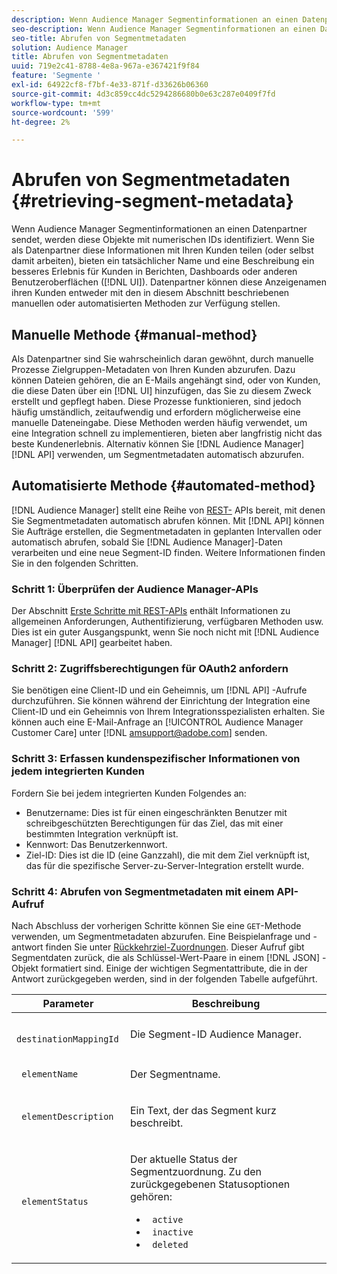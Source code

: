 ```yaml
---
description: Wenn Audience Manager Segmentinformationen an einen Datenpartner sendet, werden diese Objekte mit numerischen IDs identifiziert. Wenn Sie als Datenpartner diese Informationen mit Ihren Kunden teilen (oder selbst damit arbeiten), bieten ein tatsächlicher Name und eine Beschreibung ein besseres Erlebnis für Kunden in Berichten, Dashboards oder anderen Benutzeroberflächen (UI). Datenpartner können diese Anzeigenamen ihren Kunden entweder mit den in diesem Abschnitt beschriebenen manuellen oder automatisierten Methoden zur Verfügung stellen.
seo-description: Wenn Audience Manager Segmentinformationen an einen Datenpartner sendet, werden diese Objekte mit numerischen IDs identifiziert. Wenn Sie als Datenpartner diese Informationen mit Ihren Kunden teilen (oder selbst damit arbeiten), bieten ein tatsächlicher Name und eine Beschreibung ein besseres Erlebnis für Kunden in Berichten, Dashboards oder anderen Benutzeroberflächen (UI). Datenpartner können diese Anzeigenamen ihren Kunden entweder mit den in diesem Abschnitt beschriebenen manuellen oder automatisierten Methoden zur Verfügung stellen.
seo-title: Abrufen von Segmentmetadaten
solution: Audience Manager
title: Abrufen von Segmentmetadaten
uuid: 719e2c41-8788-4e8a-967a-e367421f9f84
feature: 'Segmente '
exl-id: 64922cf8-f7bf-4e33-871f-d33626b06360
source-git-commit: 4d3c859cc4dc5294286680b0e63c287e0409f7fd
workflow-type: tm+mt
source-wordcount: '599'
ht-degree: 2%

---
```


# Abrufen von Segmentmetadaten {#retrieving-segment-metadata}

Wenn Audience Manager Segmentinformationen an einen Datenpartner sendet, werden diese Objekte mit numerischen IDs identifiziert. Wenn Sie als Datenpartner diese Informationen mit Ihren Kunden teilen (oder selbst damit arbeiten), bieten ein tatsächlicher Name und eine Beschreibung ein besseres Erlebnis für Kunden in Berichten, Dashboards oder anderen Benutzeroberflächen ([!DNL UI]). Datenpartner können diese Anzeigenamen ihren Kunden entweder mit den in diesem Abschnitt beschriebenen manuellen oder automatisierten Methoden zur Verfügung stellen.

## Manuelle Methode {#manual-method}

Als Datenpartner sind Sie wahrscheinlich daran gewöhnt, durch manuelle Prozesse Zielgruppen-Metadaten von Ihren Kunden abzurufen. Dazu können Dateien gehören, die an E-Mails angehängt sind, oder von Kunden, die diese Daten über ein [!DNL UI] hinzufügen, das Sie zu diesem Zweck erstellt und gepflegt haben. Diese Prozesse funktionieren, sind jedoch häufig umständlich, zeitaufwendig und erfordern möglicherweise eine manuelle Dateneingabe. Diese Methoden werden häufig verwendet, um eine Integration schnell zu implementieren, bieten aber langfristig nicht das beste Kundenerlebnis. Alternativ können Sie [!DNL Audience Manager] [!DNL API] verwenden, um Segmentmetadaten automatisch abzurufen.

## Automatisierte Methode {#automated-method}

[!DNL Audience Manager] stellt eine Reihe von  [REST-](../../api/rest-api-main/rest-api-main.md) APIs bereit, mit denen Sie Segmentmetadaten automatisch abrufen können. Mit [!DNL API] können Sie Aufträge erstellen, die Segmentmetadaten in geplanten Intervallen oder automatisch abrufen, sobald Sie [!DNL Audience Manager]-Daten verarbeiten und eine neue Segment-ID finden. Weitere Informationen finden Sie in den folgenden Schritten.

### Schritt 1: Überprüfen der Audience Manager-APIs

Der Abschnitt [Erste Schritte mit REST-APIs](../../api/rest-api-main/aam-api-getting-started.md) enthält Informationen zu allgemeinen Anforderungen, Authentifizierung, verfügbaren Methoden usw. Dies ist ein guter Ausgangspunkt, wenn Sie noch nicht mit [!DNL Audience Manager] [!DNL API] gearbeitet haben.

### Schritt 2: Zugriffsberechtigungen für OAuth2 anfordern

Sie benötigen eine Client-ID und ein Geheimnis, um [!DNL API] -Aufrufe durchzuführen. Sie können während der Einrichtung der Integration eine Client-ID und ein Geheimnis von Ihrem Integrationsspezialisten erhalten. Sie können auch eine E-Mail-Anfrage an [!UICONTROL Audience Manager Customer Care] unter [!DNL amsupport@adobe.com] senden.

### Schritt 3: Erfassen kundenspezifischer Informationen von jedem integrierten Kunden

Fordern Sie bei jedem integrierten Kunden Folgendes an:

* Benutzername: Dies ist für einen eingeschränkten Benutzer mit schreibgeschützten Berechtigungen für das Ziel, das mit einer bestimmten Integration verknüpft ist.
* Kennwort: Das Benutzerkennwort.
* Ziel-ID: Dies ist die ID (eine Ganzzahl), die mit dem Ziel verknüpft ist, das für die spezifische Server-zu-Server-Integration erstellt wurde.

### Schritt 4: Abrufen von Segmentmetadaten mit einem API-Aufruf

Nach Abschluss der vorherigen Schritte können Sie eine `GET`-Methode verwenden, um Segmentmetadaten abzurufen. Eine Beispielanfrage und -antwort finden Sie unter [Rückkehrziel-Zuordnungen](../../api/rest-api-main/aam-api-destinations/aam-api-retrieve-destinations.md#return-dest-mappings). Dieser Aufruf gibt Segmentdaten zurück, die als Schlüssel-Wert-Paare in einem [!DNL JSON] -Objekt formatiert sind. Einige der wichtigen Segmentattribute, die in der Antwort zurückgegeben werden, sind in der folgenden Tabelle aufgeführt.

<table id="table_446384AE9A36408A9C570CB7DB72C3D6"> 
 <thead> 
  <tr> 
   <th colname="col1" class="entry"> Parameter </th> 
   <th colname="col2" class="entry"> Beschreibung </th> 
  </tr> 
 </thead>
 <tbody> 
  <tr> 
   <td colname="col1"> <p> <code> destinationMappingId</code> </p> </td> 
   <td colname="col2"> <p>Die Segment-ID <span class="keyword"> Audience Manager</span>. </p> </td> 
  </tr> 
  <tr> 
   <td colname="col1"> <p> <code> elementName</code> </p> </td> 
   <td colname="col2"> <p>Der Segmentname. </p> </td> 
  </tr> 
  <tr> 
   <td colname="col1"> <p> <code> elementDescription</code> </p> </td> 
   <td colname="col2"> <p>Ein Text, der das Segment kurz beschreibt. </p> </td> 
  </tr> 
  <tr> 
   <td colname="col1"> <p> <code> elementStatus</code> </p> </td> 
   <td colname="col2"> <p>Der aktuelle Status der Segmentzuordnung. Zu den zurückgegebenen Statusoptionen gehören: </p> 
    <ul id="ul_BA3A1F5A773D4ECD9A1A3A1118BDDA8A"> 
     <li id="li_A12B858BD0AD4F35BCD50A4D113D86FF"> <code> active</code> </li> 
     <li id="li_98C04A861C2D4364B5FBD24498E8E9C5"> <code> inactive</code> </li> 
     <li id="li_1913A10948894FF3B507C0A3FE775CC1"> <code> deleted</code> </li> 
    </ul> </td> 
  </tr> 
 </tbody> 
</table>
